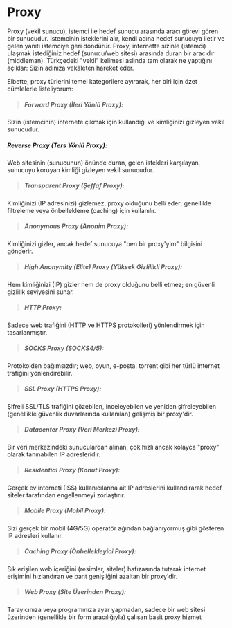 # Proxy  
Proxy (vekil sunucu), istemci ile hedef sunucu arasında aracı görevi gören bir sunucudur. İstemcinin isteklerini alır, kendi adına hedef sunucuya iletir ve gelen yanıtı istemciye geri döndürür. Proxy, internette sizinle (istemci) ulaşmak istediğiniz hedef (sunucu/web sitesi) arasında duran bir aracıdır (middleman).
Türkçedeki "vekil" kelimesi aslında tam olarak ne yaptığını açıklar: Sizin adınıza vekâleten hareket eder.

Elbette, proxy türlerini temel kategorilere ayırarak, her biri için özet cümlelerle listeliyorum:

>##### Forward Proxy (İleri Yönlü Proxy):
Sizin (istemcinin) internete çıkmak için kullandığı ve kimliğinizi gizleyen vekil sunucudur.

##### Reverse Proxy (Ters Yönlü Proxy):
Web sitesinin (sunucunun) önünde duran, gelen istekleri karşılayan, sunucuyu koruyan kimliği gizleyen vekil sunucudur.

>##### Transparent Proxy (Şeffaf Proxy):
Kimliğinizi (IP adresinizi) gizlemez, proxy olduğunu belli eder; genellikle filtreleme veya önbellekleme (caching) için kullanılır.

>##### Anonymous Proxy (Anonim Proxy):
Kimliğinizi gizler, ancak hedef sunucuya "ben bir proxy'yim" bilgisini gönderir.

>##### High Anonymity (Elite) Proxy (Yüksek Gizlilikli Proxy):
Hem kimliğinizi (IP) gizler hem de proxy olduğunu belli etmez; en güvenli gizlilik seviyesini sunar.

>##### HTTP Proxy:
Sadece web trafiğini (HTTP ve HTTPS protokolleri) yönlendirmek için tasarlanmıştır.

>##### SOCKS Proxy (SOCKS4/5):
Protokolden bağımsızdır; web, oyun, e-posta, torrent gibi her türlü internet trafiğini yönlendirebilir.

>##### SSL Proxy (HTTPS Proxy):
Şifreli SSL/TLS trafiğini çözebilen, inceleyebilen ve yeniden şifreleyebilen (genellikle güvenlik duvarlarında kullanılan) gelişmiş bir proxy'dir.

>##### Datacenter Proxy (Veri Merkezi Proxy):
Bir veri merkezindeki sunuculardan alınan, çok hızlı ancak kolayca "proxy" olarak tanınabilen IP adresleridir.

>##### Residential Proxy (Konut Proxy):
Gerçek ev interneti (ISS) kullanıcılarına ait IP adreslerini kullandırarak hedef siteler tarafından engellenmeyi zorlaştırır.

>##### Mobile Proxy (Mobil Proxy):
Sizi gerçek bir mobil (4G/5G) operatör ağından bağlanıyormuş gibi gösteren IP adresleri kullanır.

>##### Caching Proxy (Önbellekleyici Proxy):
Sık erişilen web içeriğini (resimler, siteler) hafızasında tutarak internet erişimini hızlandıran ve bant genişliğini azaltan bir proxy'dir.

>##### Web Proxy (Site Üzerinden Proxy):
Tarayıcınıza veya programınıza ayar yapmadan, sadece bir web sitesi üzerinden (genellikle bir form aracılığıyla) çalışan basit proxy hizmet
